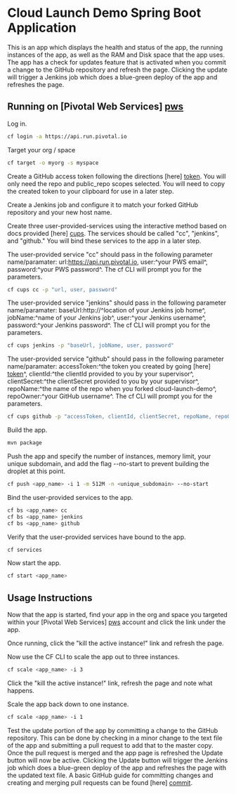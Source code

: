 # Cloud Launch Demo Spring Boot Application

This is an app which displays the health and status of the app, the running instances of the app, as well as the RAM and Disk space that the app uses. The app has a check for updates feature that is activated when you commit a change to the GitHub repository and refresh the page. Clicking the update will trigger a Jenkins job which does a blue-green deploy of the app and refreshes the page.

## Running on [Pivotal Web Services] [pws]

Log in.

```bash
cf login -a https://api.run.pivotal.io
```

Target your org / space

```bash
cf target -o myorg -s myspace
```

Create a GitHub access token following the directions [here] [token]. You will only need the repo and public_repo scopes selected. You will need to copy the created token to your clipboard for use in a later step. 

Create a Jenkins job and configure it to match your forked GitHub repository and your new host name.

Create three user-provided-services using the interactive method based on docs provided [here] [cups]. The services should be called "cc", "jenkins", and "github." You will bind these services to the app in a later step. 

The user-provided service "cc" should pass in the following parameter name/paramater: url:https://api.run.pivotal.io, user:^your PWS email^, password:^your PWS password^. The cf CLI will prompt you for the parameters.

```bash
cf cups cc -p "url, user, password"
```

The user-provided service "jenkins" should pass in the following parameter name/paramater: baseUrl:http://^location of your Jenkins job home^, jobName:^name of your Jenkins job^, user:^your Jenkins username^, password:^your Jenkins password^. The cf CLI will prompt you for the parameters.

```bash
cf cups jenkins -p "baseUrl, jobName, user, password"
```

The user-provided service "github" should pass in the following parameter name/paramater: accessToken:^the token you created by going [here] [token]^, clientId:^the clientId provided to you by your supervisor^, clientSecret:^the clientSecret provided to you by your supervisor^, repoName:^the name of the repo when you forked cloud-launch-demo^, repoOwner:^your GitHub username^. The cf CLI will prompt you for the parameters.

```bash
cf cups github -p "accessToken, clientId, clientSecret, repoName, repoOwner"
```

Build the app.

```bash
mvn package
```

Push the app and specify the number of instances, memory limit, your unique subdomain, and add the flag --no-start to prevent building the droplet at this point.

```bash
cf push <app_name> -i 1 -m 512M -n <unique_subdomain> --no-start
```

Bind the user-provided services to the app.

```bash
cf bs <app_name> cc
cf bs <app_name> jenkins
cf bs <app_name> github
```

Verify that the user-provided services have bound to the app.

```bash
cf services
```

Now start the app.

```bash
cf start <app_name>
```

## Usage Instructions

Now that the app is started, find your app in the org and space you targeted within your [Pivotal Web Services] [pws] account and click the link under the app.

Once running, click the "kill the active instance!" link and refresh the page.

Now use the CF CLI to scale the app out to three instances. 

```bash
cf scale <app_name> -i 3
```

Click the "kill the active instance!" link, refresh the page and note what happens.

Scale the app back down to one instance.

```bash
cf scale <app_name> -i 1
```

Test the update portion of the app by committing a change to the GitHub repository. This can be done by checking in a minor change to the text file of the app and submitting a pull request to add that to the master copy. Once the pull request is merged and the app page is refreshed the Update button will now be active. Clicking the Update button will trigger the Jenkins job which does a blue-green deploy of the app and refreshes the page with the updated text file.
A basic GitHub guide for committing changes and creating and merging pull requests can be found [here] [commit].

[pws]:https://run.pivotal.io
[token]:https://help.github.com/articles/creating-an-access-token-for-command-line-use/ 
[cups]:http://docs.pivotal.io/pivotalcf/devguide/services/user-provided.html#user-cups
[commit]:https://guides.github.com/activities/hello-world/
